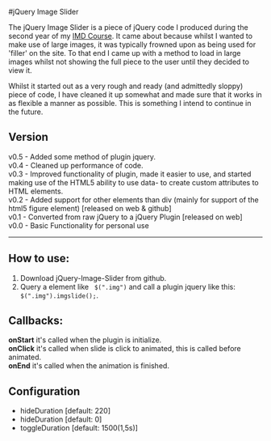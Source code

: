 #jQuery Image Slider

The jQuery Image Slider is a piece of jQuery code I produced during the second year of my [IMD Course](http://imdweb.infj.ulst.ac.uk/). It came about because whilst I wanted to make use of large images, it was typically frowned upon as being used for 'filler' on the site. To that end I came up with a method to load in large images whilst not showing the full piece to the user until they decided to view it.

Whilst it started out as a very rough and ready (and admittedly sloppy) piece of code, I have cleaned it up somewhat and made sure that it works in as flexible a manner as possible. This is something I intend to continue in the future.

## Version

v0.5 - Added some method of plugin jquery.  
v0.4 - Cleaned up performance of code.   
v0.3 - Improved functionality of plugin, made it easier to use, and started making use of the HTML5 ability to use data- to create custom attributes to HTML elements.  
v0.2 - Added support for other elements than div (mainly for support of the html5 figure element) [released on web & github]  
v0.1 - Converted from raw jQuery to a jQuery Plugin [released on web]  
v0.0 - Basic Functionality for personal use  

 * * * 
 
## How to use:
 
1. Download jQuery-Image-Slider from github.
2. Query a element like ` $(".img")` and call a plugin jquery like this: `$(".img").imgslide();`.

## Callbacks:
 
**onStart** it's called when the plugin is initialize.  
**onClick** it's called when slide is click to animated, this is called before animated.  
**onEnd** it's called when the animation is finished.  

## Configuration

* hideDuration [default: 220]  
* hideDuration [default: 0]
* toggleDuration [default: 1500(1,5s)]

 